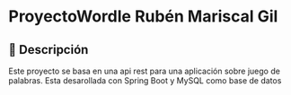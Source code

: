 # ProyectoWordle Rubén Mariscal Gil

## 📝 Descripción

Este proyecto se basa en una api rest para una aplicación sobre juego de palabras. Esta desarollada con Spring Boot y MySQL como base de datos


